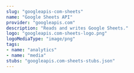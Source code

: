 ```yaml
---
slug: "googleapis-com-sheets"
name: "Google Sheets API"
provider: "googleapis.com"
description: "Reads and writes Google Sheets."
logo: "googleapis.com-sheets-logo.png"
logoMediaType: "image/png"
tags:
- name: "analytics"
- name: "media"
stubs: "googleapis.com-sheets-stubs.json"
---
```

